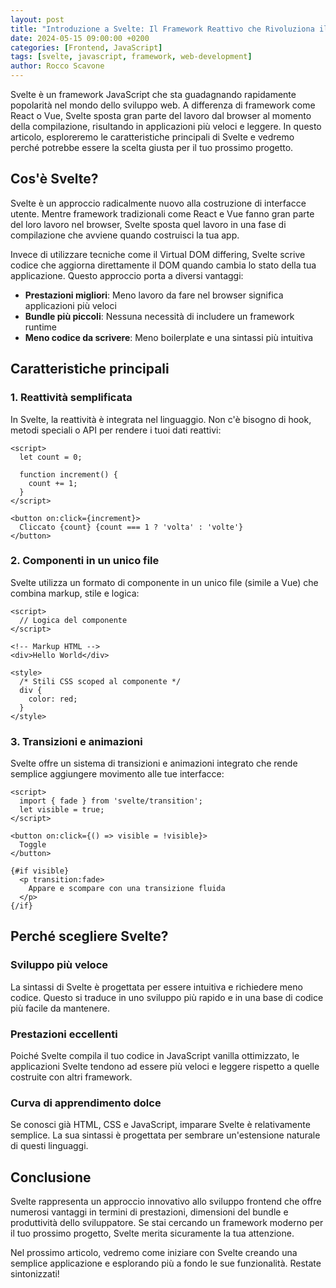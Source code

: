 ```yaml
---
layout: post
title: "Introduzione a Svelte: Il Framework Reattivo che Rivoluziona il Frontend"
date: 2024-05-15 09:00:00 +0200
categories: [Frontend, JavaScript]
tags: [svelte, javascript, framework, web-development]
author: Rocco Scavone
---
```


Svelte è un framework JavaScript che sta guadagnando rapidamente popolarità nel mondo dello sviluppo web. A differenza di framework come React o Vue, Svelte sposta gran parte del lavoro dal browser al momento della compilazione, risultando in applicazioni più veloci e leggere. In questo articolo, esploreremo le caratteristiche principali di Svelte e vedremo perché potrebbe essere la scelta giusta per il tuo prossimo progetto.

## Cos'è Svelte?

Svelte è un approccio radicalmente nuovo alla costruzione di interfacce utente. Mentre framework tradizionali come React e Vue fanno gran parte del loro lavoro nel browser, Svelte sposta quel lavoro in una fase di compilazione che avviene quando costruisci la tua app.

Invece di utilizzare tecniche come il Virtual DOM differing, Svelte scrive codice che aggiorna direttamente il DOM quando cambia lo stato della tua applicazione. Questo approccio porta a diversi vantaggi:

- **Prestazioni migliori**: Meno lavoro da fare nel browser significa applicazioni più veloci
- **Bundle più piccoli**: Nessuna necessità di includere un framework runtime
- **Meno codice da scrivere**: Meno boilerplate e una sintassi più intuitiva

## Caratteristiche principali

### 1. Reattività semplificata

In Svelte, la reattività è integrata nel linguaggio. Non c'è bisogno di hook, metodi speciali o API per rendere i tuoi dati reattivi:

```svelte
<script>
  let count = 0;
  
  function increment() {
    count += 1;
  }
</script>

<button on:click={increment}>
  Cliccato {count} {count === 1 ? 'volta' : 'volte'}
</button>
```

### 2. Componenti in un unico file

Svelte utilizza un formato di componente in un unico file (simile a Vue) che combina markup, stile e logica:

```svelte
<script>
  // Logica del componente
</script>

<!-- Markup HTML -->
<div>Hello World</div>

<style>
  /* Stili CSS scoped al componente */
  div {
    color: red;
  }
</style>
```

### 3. Transizioni e animazioni

Svelte offre un sistema di transizioni e animazioni integrato che rende semplice aggiungere movimento alle tue interfacce:

```svelte
<script>
  import { fade } from 'svelte/transition';
  let visible = true;
</script>

<button on:click={() => visible = !visible}>
  Toggle
</button>

{#if visible}
  <p transition:fade>
    Appare e scompare con una transizione fluida
  </p>
{/if}
```

## Perché scegliere Svelte?

### Sviluppo più veloce

La sintassi di Svelte è progettata per essere intuitiva e richiedere meno codice. Questo si traduce in uno sviluppo più rapido e in una base di codice più facile da mantenere.

### Prestazioni eccellenti

Poiché Svelte compila il tuo codice in JavaScript vanilla ottimizzato, le applicazioni Svelte tendono ad essere più veloci e leggere rispetto a quelle costruite con altri framework.

### Curva di apprendimento dolce

Se conosci già HTML, CSS e JavaScript, imparare Svelte è relativamente semplice. La sua sintassi è progettata per sembrare un'estensione naturale di questi linguaggi.

## Conclusione

Svelte rappresenta un approccio innovativo allo sviluppo frontend che offre numerosi vantaggi in termini di prestazioni, dimensioni del bundle e produttività dello sviluppatore. Se stai cercando un framework moderno per il tuo prossimo progetto, Svelte merita sicuramente la tua attenzione.

Nel prossimo articolo, vedremo come iniziare con Svelte creando una semplice applicazione e esplorando più a fondo le sue funzionalità. Restate sintonizzati!
